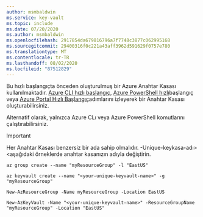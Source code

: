 ```yaml
---
author: msmbaldwin
ms.service: key-vault
ms.topic: include
ms.date: 07/20/2020
ms.author: msmbaldwin
ms.openlocfilehash: 2917854da679816796a7f7748c3877c062995168
ms.sourcegitcommit: 29400316f0c221a43aff3962d591629f0757e780
ms.translationtype: MT
ms.contentlocale: tr-TR
ms.lasthandoff: 08/02/2020
ms.locfileid: "87512829"
---
```

Bu hızlı başlangıçta önceden oluşturulmuş bir Azure Anahtar Kasası kullanılmaktadır. [Azure CLI hızlı başlangıç](/azure/key-vault/general/quick-create-cli), [Azure PowerShell hızlı](/azure/key-vault/general/quick-create-powershell)başlangıç veya [Azure Portal Hızlı Başlangıç](/azure/key-vault/general/quick-create-portal)adımlarını izleyerek bir Anahtar Kasası oluşturabilirsiniz. 

Alternatif olarak, yalnızca Azure CLı veya Azure PowerShell komutlarını çalıştırabilirsiniz.

> [!Important]
> Her Anahtar Kasası benzersiz bir ada sahip olmalıdır. -Unique-keykasa-adı> <aşağıdaki örneklerde anahtar kasanızın adıyla değiştirin.

```azurecli
az group create --name "myResourceGroup" -l "EastUS"

az keyvault create --name "<your-unique-keyvault-name>" -g "myResourceGroup"
```

```azurepowershell
New-AzResourceGroup -Name myResourceGroup -Location EastUS

New-AzKeyVault -Name "<your-unique-keyvault-name>" -ResourceGroupName "myResourceGroup" -Location "EastUS"
```